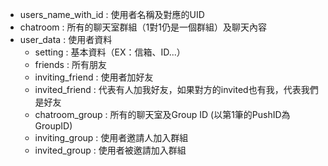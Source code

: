 * users_name_with_id  : 使用者名稱及對應的UID
* chatroom            : 所有的聊天室群組（1對1仍是一個群組）及聊天內容
* user_data           : 使用者資料
    * setting         : 基本資料（EX：信箱、ID...）
    * friends         : 所有朋友
    * inviting_friend : 使用者加好友
    * invited_friend  : 代表有人加我好友，如果對方的invited也有我，代表我們是好友
    * chatroom_group  : 所有的聊天室及Group ID (以第1筆的PushID為GroupID)
    * inviting_group  : 使用者邀請人加入群組
    * invited_group   : 使用者被邀請加入群組
